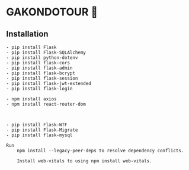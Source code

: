 # GAKONDOTOUR 👋

## Installation
    - pip install Flask
    - pip install Flask-SQLAlchemy
    - pip install python-dotenv
    - pip install flask-cors
    - pip install flask-admin
    - pip install flask-bcrypt
    - pip install flask-session
    - pip install flask-jwt-extended
    - pip install flask-login
    
    - npm install axios
    - npm install react-router-dom


   
    - pip install Flask-WTF
    - pip install Flask-Migrate
    - pip install flask-mysql

    Run
        npm install --legacy-peer-deps to resolve dependency conflicts.

        Install web-vitals to using npm install web-vitals.


<!--
**Gakondotour/Gakondotour** is a ✨ _special_ ✨ repository because its `README.md` (this file) appears on your GitHub profile.

Here are some ideas to get you started:

- 🔭 I’m currently working on ...
- 🌱 I’m currently learning ...
- 👯 I’m looking to collaborate on ...
- 🤔 I’m looking for help with ...
- 💬 Ask me about ...
- 📫 How to reach me: ...
- 😄 Pronouns: ...
- ⚡ Fun fact: ...
-->
